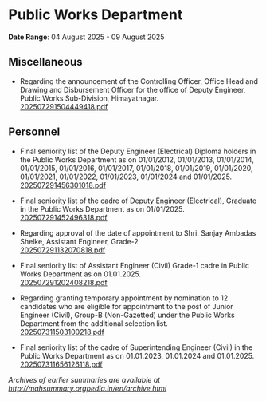 # Public Works Department

**Date Range**: 04 August 2025 - 09 August 2025


## Miscellaneous
- Regarding the announcement of the Controlling Officer, Office Head and Drawing and Disbursement Officer for the office of Deputy Engineer, Public Works Sub-Division, Himayatnagar.\
  [202507291504449418.pdf](https://gr.maharashtra.gov.in/Site/Upload/Government%20Resolutions/English/202507291504449418.pdf)

## Personnel
- Final seniority list of the Deputy Engineer (Electrical) Diploma holders in the Public Works Department as on 01/01/2012, 01/01/2013, 01/01/2014, 01/01/2015, 01/01/2016, 01/01/2017, 01/01/2018, 01/01/2019, 01/01/2020, 01/01/2021, 01/01/2022, 01/01/2023, 01/01/2024 and 01/01/2025.\
  [202507291456301018.pdf](https://gr.maharashtra.gov.in/Site/Upload/Government%20Resolutions/English/202507291456301018.pdf)

- Final seniority list of the cadre of Deputy Engineer (Electrical), Graduate in the Public Works Department as on 01/01/2025.\
  [202507291452496318.pdf](https://gr.maharashtra.gov.in/Site/Upload/Government%20Resolutions/English/202507291452496318.pdf)

- Regarding approval of the date of appointment to Shri. Sanjay Ambadas Shelke, Assistant Engineer, Grade-2\
  [202507291132070818.pdf](https://gr.maharashtra.gov.in/Site/Upload/Government%20Resolutions/English/202507291132070818.pdf)

- Final seniority list of Assistant Engineer (Civil) Grade-1 cadre in Public Works Department as on 01.01.2025.\
  [202507291202408218.pdf](https://gr.maharashtra.gov.in/Site/Upload/Government%20Resolutions/English/202507291202408218.pdf)

- Regarding granting temporary appointment by nomination to 12 candidates who are eligible for appointment to the post of Junior Engineer (Civil), Group-B (Non-Gazetted) under the Public Works Department from the additional selection list.\
  [202507311503100218.pdf](https://gr.maharashtra.gov.in/Site/Upload/Government%20Resolutions/English/202507311503100218....pdf)

- Final seniority list of the cadre of Superintending Engineer (Civil) in the Public Works Department as on 01.01.2023, 01.01.2024 and 01.01.2025.\
  [202507311656126118.pdf](https://gr.maharashtra.gov.in/Site/Upload/Government%20Resolutions/English/202507311656126118.pdf)


*Archives of earlier summaries are available at http://mahsummary.orgpedia.in/en/archive.html*
